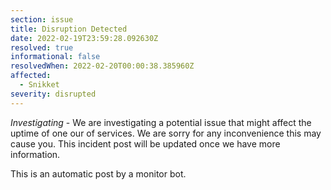 ```yaml
---
section: issue
title: Disruption Detected
date: 2022-02-19T23:59:28.092630Z
resolved: true
informational: false
resolvedWhen: 2022-02-20T00:00:38.385960Z
affected:
  - Snikket
severity: disrupted
---
```

*Investigating* - We are investigating a potential issue that might affect the uptime of one our of services. We are sorry for any inconvenience this may cause you. This incident post will be updated once we have more information.

This is an automatic post by a monitor bot.
        